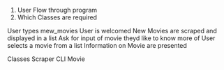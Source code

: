 1. User Flow through program
2. Which Classes are required


User types mew_movies
User is welcomed
New Movies are scraped and displayed in a list
Ask for input of movie theyd like to know more of
User selects a movie from a list
Information on Movie are presented

Classes
Scraper
CLI
Movie
